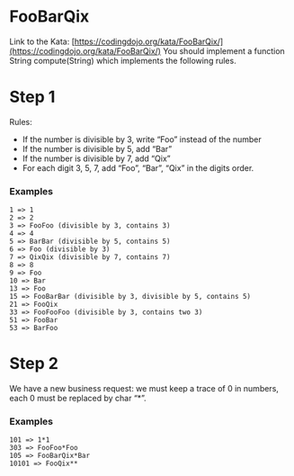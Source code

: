 # FooBarQix

Link to the Kata: [https://codingdojo.org/kata/FooBarQix/](https://codingdojo.org/kata/FooBarQix/)
You should implement a function String compute(String) which implements the following rules.

# Step 1

Rules:

- If the number is divisible by 3, write “Foo” instead of the number
- If the number is divisible by 5, add “Bar”
- If the number is divisible by 7, add “Qix”
- For each digit 3, 5, 7, add “Foo”, “Bar”, “Qix” in the digits order.

### Examples

    1 => 1
    2 => 2
    3 => FooFoo (divisible by 3, contains 3)
    4 => 4
    5 => BarBar (divisible by 5, contains 5)
    6 => Foo (divisible by 3)
    7 => QixQix (divisible by 7, contains 7)
    8 => 8
    9 => Foo
    10 => Bar
    13 => Foo
    15 => FooBarBar (divisible by 3, divisible by 5, contains 5)
    21 => FooQix
    33 => FooFooFoo (divisible by 3, contains two 3)
    51 => FooBar
    53 => BarFoo

# Step 2

We have a new business request: we must keep a trace of 0 in numbers, each 0 must be replaced by char “\*”.

### Examples

    101 => 1*1
    303 => FooFoo*Foo
    105 => FooBarQix*Bar
    10101 => FooQix**
